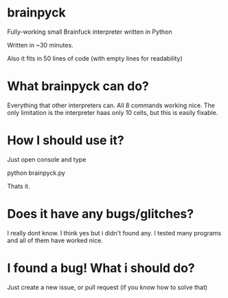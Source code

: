 # brainpyck
Fully-working small Brainfuck interpreter written in Python

Written in ~30 minutes.

Also it fits in 50 lines of code (with empty lines for readability)
# What brainpyck can do?
Everything that other interpreters can. All 8 commands working nice. The only limitation is the interpreter haas only 10 cells, but this is easily fixable.
# How I should use it?
Just open console and type

python brainpyck.py <brainfuck program file>
  
Thats it.
# Does it have any bugs/glitches?
I really dont know. I think yes but i didn't found any. I tested many programs and all of them have worked nice.
# I found a bug! What i should do?
Just create a new issue, or pull request (if you know how to solve that)
